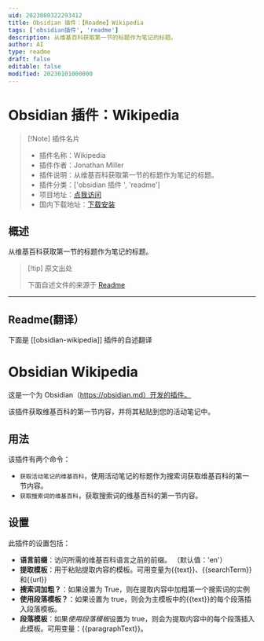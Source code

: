 ```yaml
---
uid: 2023080322293412
title: Obsidian 插件：【Readme】Wikipedia
tags: ['obsidian插件', 'readme']
description: 从维基百科获取第一节的标题作为笔记的标题。
author: AI
type: readme
draft: false
editable: false
modified: 20230101000000
---
```


# Obsidian 插件：Wikipedia

> [!Note] 插件名片
> - 插件名称：Wikipedia
> - 插件作者：Jonathan Miller
> - 插件说明：从维基百科获取第一节的标题作为笔记的标题。
> - 插件分类：['obsidian 插件 ', 'readme']
> - 项目地址：[点我访问](https://github.com/jmilldotdev/obsidian-wikipedia)
> - 国内下载地址：[下载安装](https://pkmer.cn/products/plugin/pluginMarket/?obsidian-wikipedia)

## 概述

从维基百科获取第一节的标题作为笔记的标题。

> [!tip] 原文出处
>
>下面自述文件的来源于 [Readme](https://ghproxy.net/https://raw.githubusercontent.com/jmilldotdev/obsidian-wikipedia/master/README.md)
>

---

## Readme(翻译）

下面是 [[obsidian-wikipedia]] 插件的自述翻译

# Obsidian Wikipedia

这是一个为 Obsidian（<https://obsidian.md）开发的插件。>

该插件获取维基百科的第一节内容，并将其粘贴到您的活动笔记中。

## 用法

该插件有两个命令：

- `获取活动笔记的维基百科`，使用活动笔记的标题作为搜索词获取维基百科的第一节内容。
- `获取搜索词的维基百科`，获取搜索词的维基百科的第一节内容。

## 设置

此插件的设置包括：

- **语言前缀**：访问所需的维基百科语言之前的前缀。 （默认值：'en'）
- **提取模板**：用于粘贴提取内容的模板。可用变量为{{text}}、{{searchTerm}}和{{url}}
- **搜索词加粗？**：如果设置为 True，则在提取内容中加粗第一个搜索词的实例
- **使用段落模板？**：如果设置为 true，则会为主模板中的{{text}}的每个段落插入段落模板。
- **段落模板**：如果*使用段落模板*设置为 true，则会为提取内容中的每个段落插入此模板。可用变量：{{paragraphText}}。



